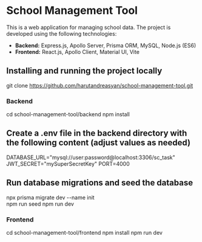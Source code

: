 # School Management Tool

This is a web application for managing school data. The project is developed using the following technologies:
- **Backend:** Express.js, Apollo Server, Prisma ORM, MySQL, Node.js (ES6)
- **Frontend:** React.js, Apollo Client, Material UI, Vite

## Installing and running the project locally
git clone https://github.com/harutandreasyan/school-management-tool.git

### Backend
cd school-management-tool/backend
npm install

## Create a .env file in the backend directory with the following content (adjust values as needed) 
DATABASE_URL="mysql://user:password@localhost:3306/sc_task"
JWT_SECRET="mySuperSecretKey"
PORT=4000

## Run database migrations and seed the database
npx prisma migrate dev --name init <br>
npm run seed
npm run dev

### Frontend 
cd school-management-tool/frontend
npm install
npm run dev
